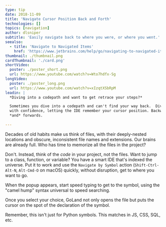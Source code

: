 ```yaml
---
type: tip
date: 2018-11-09
title: 'Navigate Cursor Position Back and Forth'
technologies: []
topics: [navigation]
author: dlsniper
subtitle: 'Easily navigate back to where you were, or where you went.'
seealso:
  - title: 'Navigate to Navigated Items'
    href: 'https://www.jetbrains.com/help/go/navigating-to-navigated-items.html'
thumbnail: ./thumbnail.png
cardThumbnail: './card.png'
shortVideo:
  poster: ./poster_short.png
  url: https://www.youtube.com/watch?v=Wto7hdfx-Sg
longVideo:
  poster: ./poster_long.png
  url: https://www.youtube.com/watch?v=xIzqtXSbRpM
leadin: |
  *Diving into a codepath and want to get retrace your steps?*

  Sometimes you dive into a codepath and can't find your way back.  Dive 
  with confidence, letting the IDE remember your cursor position. Backwards 
  *and* forwards.
  
---
```


Decades of old habits make us think of files, with their deeply-nested
locations and obscure, inconsistent file names and extensions. Our brains
are already full. Who has time to memorize all the files in the project?

Don't. Instead, think of the _code_ in your project, not the files.
Want to jump to a class, function, or variable? You have a smart IDE
that's indexed the universe. Put it to work and use the
`Navigate by Symbol` action (`Shift-Ctrl-Alt-N`, `Alt-Cmd-O` on
macOS) quickly, without disruption, get to where you want to go.

When the popup appears, start speed typing to get to the symbol, using
the "camel hump" syntax universal to speed searching.

Once you select your choice, GoLand not only opens the file but
puts the cursor on the spot of the declaration of the symbol.

Remember, this isn't just for Python symbols. This matches in JS, CSS,
SQL, etc.
